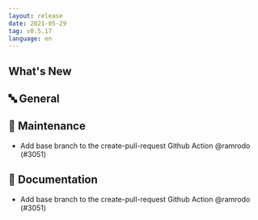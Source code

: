 ```yaml
---
layout: release
date: 2021-05-29
tag: v0.5.17
language: en
---
```


## What's New

## 🔤 General


## 🧰 Maintenance

- Add base branch to the create-pull-request Github Action @ramrodo (#3051)

## 📖 Documentation
- Add base branch to the create-pull-request Github Action @ramrodo (#3051)
